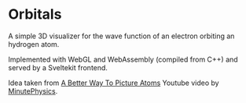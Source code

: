 # Orbitals

A simple 3D visualizer for the wave function of an electron orbiting an hydrogen atom.

Implemented with WebGL and WebAssembly (compiled from C++) and served by a Sveltekit frontend.

Idea taken from [A Better Way To Picture Atoms](https://www.youtube.com/watch?v=W2Xb2GFK2yc) Youtube video
by [MinutePhysics](https://www.youtube.com/@MinutePhysics).
